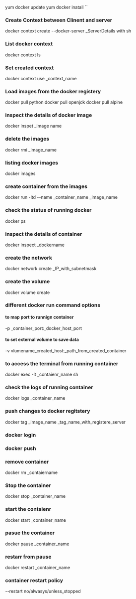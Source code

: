 yum docker update
yum docker inatall
``

### Create Context between Clinent and server
docker context create --docker-server _ServerDetails with sh

### List docker context
docker context ls

### Set created context
docker context use _context_name

### Load images from the docker registery
docker pull python docker pull openjdk docker pull alpine

### inspect the details of docker image
docker inspet _image name

### delete the images
docker rmi _image_name

### listing docker images 
docker images


### create container from the images
docker run -itd --name _container_name _image_name

### check the status of running docker
docker ps 

### inspect the details of container
docker inspect _dockername

### create the network
docker network create _IP_with_subnetmask

### create the volume 
docker volume create 

### different docker run command options 
#### to map port to runnign container 
-p _container_port:_docker_host_port

#### to set external volume to save data
-v vlumename_created_host:_path_from_created_container

### to access the terminal from running container 
docker exec -it _contaienr_name sh

### check the logs of running container
docker logs _container_name

### push changes to docker regitstery 
docker tag _image_name _tag_name_with_registere_server

### docker login

### docker push

### remove container
docker rm _contaiername

### Stop the container
docker stop _container_name

### start the contaienr
docker start _container_name

### pasue the container
docker pause _container_name

### restarr from pause
docker restart _container_name

### container restart policy 
--restart no/alwasys/unless_stopped
